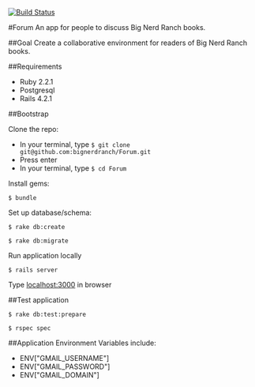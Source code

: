[![Build Status](https://magnum.travis-ci.com/bignerdranch/Forum.svg?token=eJs3yPt6XuqFzzXes9Eb&branch=master)](https://magnum.travis-ci.com/bignerdranch/Forum)

#Forum
An app for people to discuss Big Nerd Ranch books.

##Goal
Create a collaborative environment for readers of Big Nerd Ranch books.

##Requirements
* Ruby 2.2.1
* Postgresql
* Rails 4.2.1

##Bootstrap

Clone the repo:

* In your terminal, type `$ git clone git@github.com:bignerdranch/Forum.git`
* Press enter
* In your terminal, type `$ cd Forum`


Install gems:

`$ bundle`


Set up database/schema:

`$ rake db:create`

`$ rake db:migrate`


Run application locally

`$ rails server`

Type [localhost:3000](http://localhost:3000) in browser


##Test application

`$ rake db:test:prepare`

`$ rspec spec`

##Application Environment Variables include:

* ENV["GMAIL_USERNAME"]
* ENV["GMAIL_PASSWORD"]
* ENV["GMAIL_DOMAIN"]
